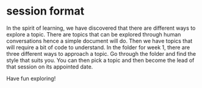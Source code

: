 # session format

In the spirit of learning, we have discovered that there are different ways to explore a topic. There are topics that can be explored through human conversations hence a simple document will do. Then we have topics that will require a bit of code to understand. In the folder for week 1, there are three different ways to approach a topic. Go through the folder and find the style that suits you. You can then pick a topic and then become the lead of that session on its appointed date.

Have fun exploring!
